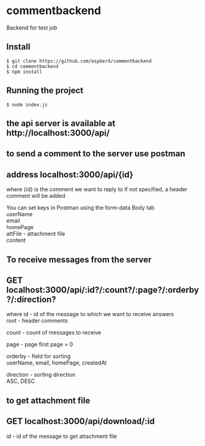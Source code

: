 # commentbackend
 Backend for test job
## Install

    $ git clone https://github.com/ospberd/commentbackend
    $ cd commentbackend
    $ npm install


## Running the project

    $ node index.js

## the api server is available at http://localhost:3000/api/

## to send a comment to the server use postman
## address localhost:3000/api/{id}
  where {id} is the comment we want to reply to
  if not specified, a header comment will be added

   You can set keys in Postman using the form-data Body tab<br>
		userName  <br>
		email<br>
		homePage<br>
		attFile          - attachment file<br>
		content<br>

## To receive messages from the server
## GET   localhost:3000/api/:id?/:count?/:page?/:orderby?/:direction?

   where
   id  - id  of the message to which we want to receive answers<br>
         root - header comments<br>

 count - count of messages to receive<br>

 page - page first page = 0<br>

orderby - field for sorting<br>
     userName, email, homePage, createdAt<br>

direction -  sorting direction<br>
      ASC, DESC<br>


## to get attachment file
## GET   localhost:3000/api/download/:id

id  - id  of the message to get attachment file<br>

